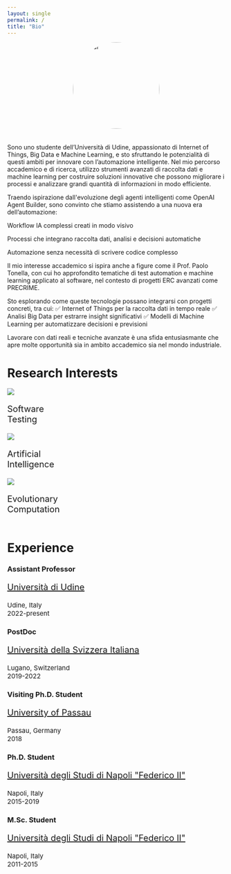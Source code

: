 ```yaml
---
layout: single
permalink: /
title: "Bio"
---
```


<div class="row">
<img src="{{site.baseurl}}/assets/images/Riccio-squared.jpeg" alt="Avatar" style="width:200px; border-radius: 50%;  display: block;margin-left: auto;margin-right: auto; padding-bottom:20px">
</div>

Sono uno studente dell’Università di Udine, appassionato di Internet of Things, Big Data e Machine Learning, e sto sfruttando le potenzialità di questi ambiti per innovare con l’automazione intelligente.
Nel mio percorso accademico e di ricerca, utilizzo strumenti avanzati di raccolta dati e machine learning per costruire soluzioni innovative che possono migliorare i processi e analizzare grandi quantità di informazioni in modo efficiente.

Traendo ispirazione dall'evoluzione degli agenti intelligenti come OpenAI Agent Builder, sono convinto che stiamo assistendo a una nuova era dell’automazione:

Workflow IA complessi creati in modo visivo

Processi che integrano raccolta dati, analisi e decisioni automatiche

Automazione senza necessità di scrivere codice complesso

Il mio interesse accademico si ispira anche a figure come il Prof. Paolo Tonella, con cui ho approfondito tematiche di test automation e machine learning applicato al software, nel contesto di progetti ERC avanzati come PRECRIME.

Sto esplorando come queste tecnologie possano integrarsi con progetti concreti, tra cui:
✅ Internet of Things per la raccolta dati in tempo reale
✅ Analisi Big Data per estrarre insight significativi
✅ Modelli di Machine Learning per automatizzare decisioni e previsioni

Lavorare con dati reali e tecniche avanzate è una sfida entusiasmante che apre molte opportunità sia in ambito accademico sia nel mondo industriale.

# Research Interests

<div class="row">
  <div class="column">
    <div class="image-cropper">
      <img src="{{site.baseurl}}/assets/images/search.png"/>
    </div>
    <p style="font-size:20px">Software<br> Testing</p>
  </div>
  <div class="column">
    <div class="image-cropper">
      <img src="{{site.baseurl}}/assets/images/brain.png"/>
    </div>
    <p style="font-size:20px">Artificial<br> Intelligence</p>
  </div>
  <div class="column">
    <div class="image-cropper">
      <img src="{{site.baseurl}}/assets/images/dna.png"/>
    </div>
    <p style="font-size:20px">Evolutionary<br> Computation</p>
  </div>
</div>



# Experience

<div class="timeline">
  <div class="container-highlight right">
    <div class="content">
      <h3>Assistant Professor</h3>
      <p style="font-size:20px"><a href="https://www.dmif.uniud.it/en/">Università di Udine</a></p>      
      <p style="font-size:15px">Udine, Italy<br> 2022-present</p>
    </div>
  </div>
  <div class="container left">
    <div class="content">
      <h3>PostDoc</h3>
      <p style="font-size:20px"><a href="https://www.usi.ch/en">Università della Svizzera Italiana</a></p>      
      <p style="font-size:15px">Lugano, Switzerland<br> 2019-2022</p>
    </div>
  </div>
  <div class="container right">
    <div class="content">
      <h3>Visiting Ph.D. Student</h3>
      <p style="font-size:20px"><a href="https://www.fim.uni-passau.de/en/chair-for-software-engineering-ii">University of Passau</a></p>
      <p style="font-size:15px">Passau, Germany<br> 2018</p>
    </div>
  </div>
  <div class="container left">
    <div class="content">
      <h3>Ph.D. Student</h3>
      <p style="font-size:20px"><a href="https://www.ingegneria-informatica.unina.it/index.php/en/">Università degli Studi di Napoli "Federico II"</a></p>
      <p style="font-size:15px">Napoli, Italy<br> 2015-2019</p>
    </div>
  </div>
  <div class="container right">
    <div class="content">
      <h3>M.Sc. Student</h3>
      <p style="font-size:20px"><a href="https://www.ingegneria-informatica.unina.it/index.php/en/">Università degli Studi di Napoli "Federico II"</a></p>
      <p style="font-size:15px">Napoli, Italy<br> 2011-2015</p>
    </div>
  </div>
</div>

